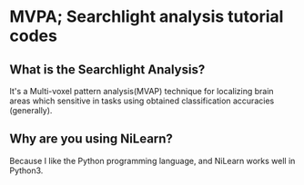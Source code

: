 # MVPA; Searchlight analysis tutorial codes

## What is the Searchlight Analysis?
It's a Multi-voxel pattern analysis(MVAP) technique for localizing brain areas which sensitive in tasks using obtained classification accuracies (generally).

## Why are you using NiLearn?
Because I like the Python programming language, and NiLearn works well in Python3.
 
